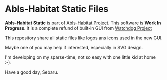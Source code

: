 # Abls-Habitat Static Files

**Abls-Habitat Static** is part of [Abls-Habitat Project](https://docs.abls-habitat.fr).
This software is **Work In Progress**.
It is a complete refund of built-in GUI from [Watchdog Project](https://github.com/sebaru/Watchdog)

This repository share all static files like logos ans icons used in the new GUI.

Maybe one of you may help if interested, especially in SVG design.

I'm developing on my sparse-time, not so easy with one little kid at home :-).

Have a good day,
Sebaru.

